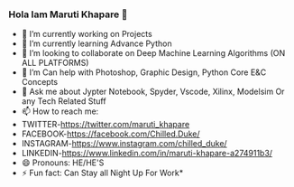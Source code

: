 ### Hola Iam Maruti Khapare 👋

- 🔭 I’m currently working on Projects
- 🌱 I’m currently learning Advance Python
- 👯 I’m looking to collaborate on Deep Machine Learning Algorithms (ON ALL PLATFORMS)
- 🤔 I’m Can help with Photoshop, Graphic Design, Python Core E&C Concepts
- 💬 Ask me about Jypter Notebook, Spyder, Vscode, Xilinx, Modelsim Or any Tech Related Stuff
- 📫 How to reach me: 
- TWITTER-https://twitter.com/maruti_khapare
- FACEBOOK-https://facebook.com/Chilled.Duke/
- INSTAGRAM-https://www.instagram.com/chilled_duke/
- LINKEDIN-https://www.linkedin.com/in/maruti-khapare-a274911b3/
- 😄 Pronouns: HE/HE'S
- ⚡ Fun fact: Can Stay all Night Up For Work*


